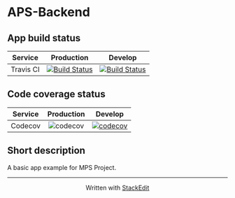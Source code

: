 # APS-Backend

## App build status

| Service   | Production | Develop |
|:-----------:|:--------:|:---------:|
|Travis CI|[![Build Status](https://travis-ci.org/adiIspas/APS-Backend.svg?branch=production)](https://travis-ci.org/adiIspas/Information-Retrieval-System)|[![Build Status](https://travis-ci.org/adiIspas/APS-Backend.svg?branch=develop)](https://travis-ci.org/adiIspas/Information-Retrieval-System)|

## Code coverage status

| Service   | Production | Develop |
|:-----------:|:--------:|:---------:|
|Codecov|![codecov](https://codecov.io/gh/adiIspas/APS-Backend/branch/production/graph/badge.svg)|[![codecov](https://codecov.io/gh/adiIspas/APS-Backend/branch/develop/graph/badge.svg)](https://codecov.io/gh/adiIspas/APS-Backend)|

## Short description
A basic app example for MPS Project.

----------

<p align="center">
 Written with <a href="https://stackedit.io/" target = "blank">StackEdit</a>
</p>

